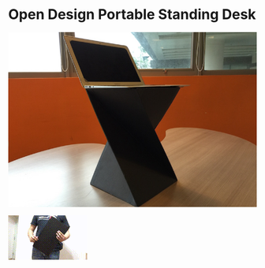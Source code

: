 # Open Design Portable Standing Desk

![Cover](https://raw.githubusercontent.com/benlau/openstandkit/master/img/cover.jpg)

![Unfold Demo](https://raw.githubusercontent.com/benlau/openstandkit/master/img/unfold-osk-160x90.gif)


